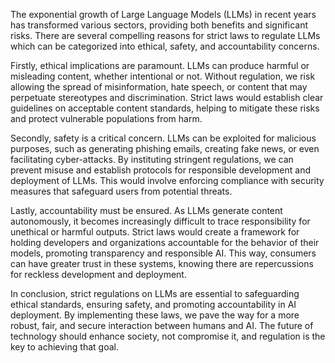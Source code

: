 The exponential growth of Large Language Models (LLMs) in recent years has transformed various sectors, providing both benefits and significant risks. There are several compelling reasons for strict laws to regulate LLMs which can be categorized into ethical, safety, and accountability concerns.

Firstly, ethical implications are paramount. LLMs can produce harmful or misleading content, whether intentional or not. Without regulation, we risk allowing the spread of misinformation, hate speech, or content that may perpetuate stereotypes and discrimination. Strict laws would establish clear guidelines on acceptable content standards, helping to mitigate these risks and protect vulnerable populations from harm.

Secondly, safety is a critical concern. LLMs can be exploited for malicious purposes, such as generating phishing emails, creating fake news, or even facilitating cyber-attacks. By instituting stringent regulations, we can prevent misuse and establish protocols for responsible development and deployment of LLMs. This would involve enforcing compliance with security measures that safeguard users from potential threats.

Lastly, accountability must be ensured. As LLMs generate content autonomously, it becomes increasingly difficult to trace responsibility for unethical or harmful outputs. Strict laws would create a framework for holding developers and organizations accountable for the behavior of their models, promoting transparency and responsible AI. This way, consumers can have greater trust in these systems, knowing there are repercussions for reckless development and deployment.

In conclusion, strict regulations on LLMs are essential to safeguarding ethical standards, ensuring safety, and promoting accountability in AI deployment. By implementing these laws, we pave the way for a more robust, fair, and secure interaction between humans and AI. The future of technology should enhance society, not compromise it, and regulation is the key to achieving that goal.